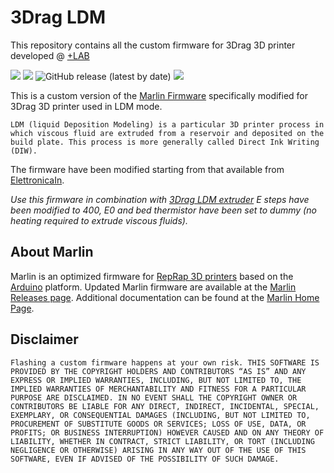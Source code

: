 # 3Drag LDM
This repository contains all the custom firmware for 3Drag 3D printer developed @ [+LAB](www.piulab.it)

![](https://img.shields.io/badge/Marlin-v1.0.3dev-orange?style=plastic)
![](https://img.shields.io/github/license/piuLAB-official/3Drag_LDM?color=green&style=plastic)
![GitHub release (latest by date)](https://img.shields.io/github/v/release/piuLAB-official/3Drag_LDM?style=plastic)
![](https://travis-ci.org/piuLAB-official/3Drag_LDM.svg?branch=main)

This is a custom version of the [Marlin Firmware](https://github.com/MarlinFirmware/Marlin) specifically modified for 3Drag 3D printer used in LDM mode. 

```LDM (liquid Deposition Modeling) is a particular 3D printer process in which viscous fluid are extruded from a reservoir and deposited on the build plate. This process is more generally called Direct Ink Writing (DIW).```

The firmware have been modified starting from that available from [ElettronicaIn](https://3dprint.elettronicain.it/wp-content/uploads/2016/02/Marlin_LCD_Alfa_2EXT175.zip).

_Use this firmware in combination with [3Drag LDM extruder](https://github.com/am-craft/3Drag_LDM_extruder) E steps have been modified to 400, E0 and bed thermistor have been set to dummy (no heating required to extrude viscous fluids)._
## About Marlin

Marlin is an optimized firmware for [RepRap 3D printers](http://reprap.org/) based on the [Arduino](https://www.arduino.cc/) platform. 
Updated Marlin firmware are available at the [Marlin Releases page](https://github.com/MarlinFirmware/Marlin/releases). Additional documentation can be found at the [Marlin Home Page](http://marlinfw.org/).


## Disclaimer

```Flashing a custom firmware happens at your own risk. THIS SOFTWARE IS PROVIDED BY THE COPYRIGHT HOLDERS AND CONTRIBUTORS “AS IS” AND ANY EXPRESS OR IMPLIED WARRANTIES, INCLUDING, BUT NOT LIMITED TO, THE IMPLIED WARRANTIES OF MERCHANTABILITY AND FITNESS FOR A PARTICULAR PURPOSE ARE DISCLAIMED. IN NO EVENT SHALL THE COPYRIGHT OWNER OR CONTRIBUTORS BE LIABLE FOR ANY DIRECT, INDIRECT, INCIDENTAL, SPECIAL, EXEMPLARY, OR CONSEQUENTIAL DAMAGES (INCLUDING, BUT NOT LIMITED TO, PROCUREMENT OF SUBSTITUTE GOODS OR SERVICES; LOSS OF USE, DATA, OR PROFITS; OR BUSINESS INTERRUPTION) HOWEVER CAUSED AND ON ANY THEORY OF LIABILITY, WHETHER IN CONTRACT, STRICT LIABILITY, OR TORT (INCLUDING NEGLIGENCE OR OTHERWISE) ARISING IN ANY WAY OUT OF THE USE OF THIS SOFTWARE, EVEN IF ADVISED OF THE POSSIBILITY OF SUCH DAMAGE.```

